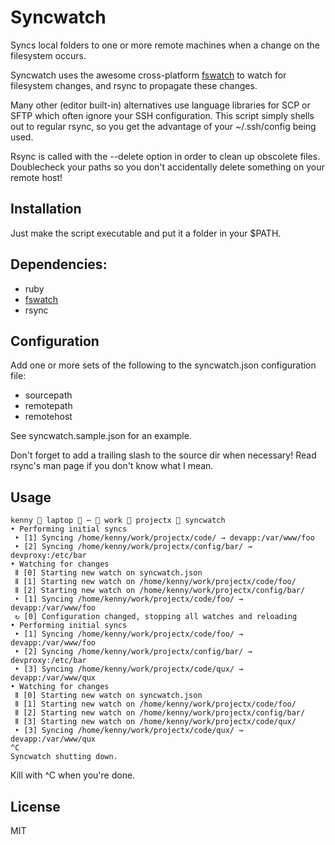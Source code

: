 # Syncwatch
Syncs local folders to one or more remote machines when a change on the filesystem occurs.

Syncwatch uses the awesome cross-platform [fswatch](https://github.com/emcrisostomo/fswatch) to watch for filesystem changes, and rsync to propagate these changes.

Many other (editor built-in) alternatives use language libraries for SCP or SFTP which often ignore your SSH configuration. This script simply shells out to regular rsync, so you get the advantage of your ~/.ssh/config being used.

Rsync is called with the --delete option in order to clean up obscolete files. Doublecheck your paths so you don't accidentally delete something on your remote host!

## Installation
Just make the script executable and put it a folder in your $PATH.

## Dependencies:
- ruby
- [fswatch](https://github.com/emcrisostomo/fswatch)
- rsync

## Configuration
Add one or more sets of the following to the syncwatch.json configuration file:
- sourcepath
- remotepath
- remotehost

See syncwatch.sample.json for an example.

Don't forget to add a trailing slash to the source dir when necessary! Read rsync's man page if you don't know what I mean.

## Usage
```
kenny  laptop  ⋯  work  projectx  syncwatch
• Performing initial syncs
 ‣ [1] Syncing /home/kenny/work/projectx/code/ → devapp:/var/www/foo
 ‣ [2] Syncing /home/kenny/work/projectx/config/bar/ → devproxy:/etc/bar
• Watching for changes
 Ⅱ [0] Starting new watch on syncwatch.json
 Ⅱ [1] Starting new watch on /home/kenny/work/projectx/code/foo/
 Ⅱ [2] Starting new watch on /home/kenny/work/projectx/config/bar/
 ‣ [1] Syncing /home/kenny/work/projectx/code/foo/ → devapp:/var/www/foo
 ↻ [0] Configuration changed, stopping all watches and reloading
• Performing initial syncs
 ‣ [1] Syncing /home/kenny/work/projectx/code/foo/ → devapp:/var/www/foo
 ‣ [2] Syncing /home/kenny/work/projectx/config/bar/ → devproxy:/etc/bar
 ‣ [3] Syncing /home/kenny/work/projectx/code/qux/ → devapp:/var/www/qux
• Watching for changes
 Ⅱ [0] Starting new watch on syncwatch.json
 Ⅱ [1] Starting new watch on /home/kenny/work/projectx/code/foo/
 Ⅱ [2] Starting new watch on /home/kenny/work/projectx/config/bar/
 Ⅱ [3] Starting new watch on /home/kenny/work/projectx/code/qux/
 ‣ [3] Syncing /home/kenny/work/projectx/code/qux/ → devapp:/var/www/qux
^C
Syncwatch shutting down.
```

Kill with ^C when you're done.

## License
MIT
